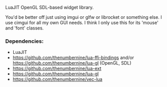 LuaJIT OpenGL SDL-based widget library.

You'd be better off just using imgui or glfw or librocket or something else.
I use cimgui for all my own GUI needs.
I think I only use this for its 'mouse' and 'font' classes.

### Dependencies:

- LuaJIT
- https://github.com/thenumbernine/lua-ffi-bindings and/or https://github.com/thenumbernine/lua-gl (OpenGL, SDL)
- https://github.com/thenumbernine/lua-ext
- https://github.com/thenumbernine/lua-gl
- https://github.com/thenumbernine/vec-lua

